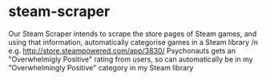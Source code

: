 # steam-scraper

Our Steam Scraper intends to scrape the store pages of Steam games, and using that information, automatically categorise games in a Steam library /n
e.g. http://store.steampowered.com/app/3830/ Psychonauts gets an "Overwhelmigly Positive" rating from users, so can automatically be in my "Overwhelmingly Positive" category in my Steam library
